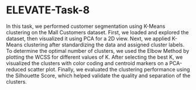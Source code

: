 # ELEVATE-Task-8

In this task, we performed customer segmentation using K-Means clustering on the Mall Customers dataset. First, we loaded and explored the dataset, then visualized it using PCA for a 2D view. Next, we applied K-Means clustering after standardizing the data and assigned cluster labels. To determine the optimal number of clusters, we used the Elbow Method by plotting the WCSS for different values of K. After selecting the best K, we visualized the clusters with color coding and centroid markers on a PCA-reduced scatter plot. Finally, we evaluated the clustering performance using the Silhouette Score, which helped validate the quality and separation of the clusters.


